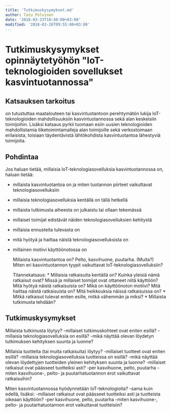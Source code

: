 ```yaml
---
title: 'Tutkimuskysymykset.md'
author: Tatu Polvinen
date: '2018-03-23T10:40:00+03:00'
modified: '2018-03-26T09:55:00+03:00'
...
```


# Tutkimuskysymykset opinnäytetyöhön "IoT-teknologioiden sovellukset kasvintuotannossa"

## Katsauksen tarkoitus

on tutustuttaa maatalouteen tai kasvintuotantoon perehtymätön lukija IoT-teknologioiden mahdollisuuksiin kasvintuotannossa sekä alan keskeisiin toimijoihin. Lisäksi katsaus pyrkii tuomaan esiin uusien teknologioiden mahdollistamia liiketoimintamalleja alan toimijoille sekä verkostoimaan erilaisista, toisiaan täydentävistä lähtökohdista kasvintuotantoa lähestyviä toimijoita.

## Pohdintaa

Jos haluan tietää, millaisia IoT-teknologiasovelluksia kasvintuotannossa on, haluan tietää:
- millaista kasvintuotantoa on ja miten tuotannon piirteet vaikuttavat teknologiasovelluksiin
- millaisia teknologiasovelluksia kentällä on tällä hetkellä
- millaista tutkimusta aiheesta on julkaistu tai ollaan tekemässä
- millaiset toimijat edistävät näiden teknologiasovelluksien kehitystä
- millaisia ennusteita tulevasta on
- mitä hyötyä ja haittaa näistä teknologiasovelluksista on
- millainen motiivi käyttöönotossa on
	
    Millaista kasvintuotantoa on? Pelto, kasvihuone, puutarha. (Muita?)
        Miten eri kasvintuotannon tyypit vaikuttavat IoT-teknologiasovelluksiin?

    Tilannekatsaus:
        * Millaisia ratkaisuita kentällä on? 
            Kuinka yleisiä nämä ratkaisut ovat?
            Missä ja millaiset toimijat ovat ottaneet niitä käyttöön?
            Mitä hyötyä näistä ratkaisuista on? Mikä on käyttöönoton motiivi?
            Mitä haittaa näistä ratkaisuista on? Mitä heikkouksia näissä ratkaisuissa on?
        * Mitkä ratkaisut tulevat eniten esille, mitkä vähemmän ja miksi?
        * Millaista tutkimusta tehdään?


## Tutkimuskysymykset

Millaista tutkimusta löytyy?
	-millaiset tutkimuskohteet ovat eniten esillä?
	-millaisia teknologiasovelluksia on esillä?
	-mikä näyttää olevan löydetyn tutkimuksen kehityksen suunta ja luonne?

Millaisia tuotteita (tai muita ratkaisuita) löytyy?
	-millaiset tuotteet ovat eniten esillä?
    -millaisia teknologiasovelluksia tuotteissa on esillä?
    -mikä näyttää olevan löydettyjen tuotteiden yleinen kehityksen suunta ja luonne?
	-millaiset ratkaisut ovat päässeet tuotteiksi asti?
		-per kasvihuone, pelto, puutarha
		-miten kasvihuone-, pelto- ja puutarhatuotannon erot vaikuttavat ratkaisuihin?

Miten kasvintuotannossa hyödynnetään IoT-teknologioita?
	-sama kuin edellä, lisäksi:
	-millaiset ratkaisut ovat päässeet tuotteiksi asti ja tuotteista oikeaan käyttöön?
		-per kasvihuone, pelto, puutarha
		-miten kasvihuone-, pelto- ja puutarhatuotannon erot vaikuttavat tuotteisiin?
